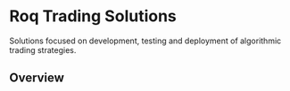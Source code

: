 # Roq Trading Solutions

Solutions focused on development, testing and deployment of
algorithmic trading strategies.


## Overview

